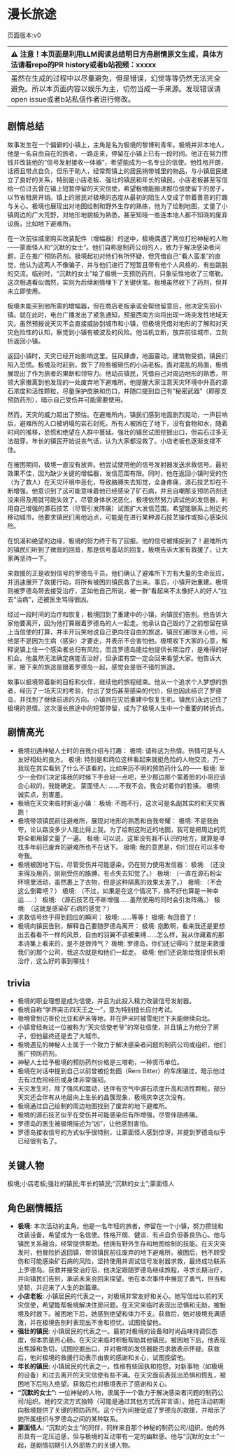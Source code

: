 # 漫长旅途
页面版本:v0
 

| :warning: 注意！本页面是利用LLM阅读总结明日方舟剧情原文生成，具体方法请看repo的PR history或者b站视频：xxxxx           |
|:----------------------------|
| 虽然在生成的过程中以尽量避免，但是错误，幻觉等等仍然无法完全避免。所以本页面内容以娱乐为主，切勿当成一手来源。发现错误请open issue或者b站私信作者进行修改。|



## 剧情总结
故事发生在一个偏僻的小镇上，主角是名为极境的黎博利青年。极境并非本地人，他是一名自由自在的旅者，一路走来，停留在小镇上已有一段时间。他正在努力攒钱并改装他的“信号发射接收一体器”，希望能成为一名专业的信使。他性格开朗，话痨且带点自负，但乐于助人，经常帮镇上的居民捎带城里的物品，与小镇居民建立了良好的关系，特别是小店老板、强壮的镇民和年长的镇民。小店老板甚至写信给一位过去曾在镇上短暂停留的天灾信使，希望极境能搬进那位信使留下的房子，以节省租房开销。镇上的居民对极境的态度从最初的陌生人变成了带着善意的打趣与关心。极境也展现出对地图绘制和野外生存的熟练，他为了绘制地图，丈量了小镇周边的广大荒野，对地形地貌极为熟悉，甚至知晓一些连本地人都不知晓的废弃设施，比如地下避难所。

在一次前往城里购买改装配件（增幅器）的途中，极境偶遇了两位打扮神秘的人物——蒙面怪人和“沉默的女士”。他们自称是制药公司的人，致力于解决感染者问题，正在推广预防药剂。极境起初对他们有所怀疑，但凭借自己“看人蛮准”的直觉，他认为这两人不像骗子，并与他们进行了短暂且带有他个人风格的、有些跳脱的交流。临别时，“沉默的女士”给了极境一支预防药剂，只象征性地收了三塔勒。这次相遇看似偶然，实则为后续剧情埋下了关键伏笔。极境虽然收下了药剂，但并未立即使用。

极境未能买到他所需的增幅器，但在商店老板承诺会帮他留意后，他决定先回小镇。就在此时，电台广播发出了紧急通知，预报西南方向将出现一场突发性地域天灾。虽然预报说天灾不会直接威胁到城市和小镇，但极境凭借对地形的了解和对天灾危险性的认知，察觉到小镇有被波及的风险。他当机立断，放弃前往城市，立刻折返回小镇。

返回小镇时，天灾已经开始影响这里。狂风肆虐，地面震动，建筑物受损，镇民们陷入恐慌。极境及时赶到，救下了险些被砸伤的小店老板。面对混乱的局面，极境展现出了作为旅者的果断和领导力。他动员镇民，凭借自己对周边地形的熟悉，带领大家撤离到他发现的一处废弃地下避难所。他提醒大家注意天灾环境中升高的源石浓度和活性颗粒，尽量保护皮肤和伤口，并随口提到自己有“秘密武器”（即那支预防药剂），暗示自己受伤并可能需要使用。

然而，天灾的威力超出了预估。在避难所内，镇民们感到地面剧烈晃动，一声巨响后，避难所的入口被坍塌的岩石封死。所有人被困在了地下，没有食物和水，随着时间的推移，恐慌和绝望在人群中蔓延。强壮的镇民试图挖掘出口，但岩石过多无法凿穿。年长的镇民开始说丧气话，认为大家都没救了。小店老板也逐渐支撑不住。

在被困期间，极境一直没有放弃。他尝试使用他的信号发射器发送求救信号。最初效果不佳，因为缺少关键的增幅器，发信范围有限。同时，他在返回小镇时受的伤（为了救人）在天灾环境中恶化，导致胳膊失去知觉，全身疼痛，源石技艺却在不断增强。他意识到了这可能意味着他已经感染了矿石病，并且自嘲那支预防药剂还没来得及用就可能失效了。尽管身体状况恶化，极境依然努力调试他的发信器，利用自己增强的源石技艺（尽管引发阵痛）试图扩大发信范围，希望能联系上附近的移动城市。他要求镇民们离他远点，可能是在进行某种源石技艺操作或担心感染风险。

在饥渴和绝望的边缘，极境的努力终于有了回报。他的信号被捕捉到了！避难所内的镇民们听到了微弱的回音，那是信号基站的回复。极境告诉大家有救援了，让大家再坚持一下。

来救援的正是收到信号的罗德岛干员。他们确认了避难所下方有大量的生命反应，并迅速展开了救援行动，将所有被困的镇民救了出来。事后，小镇开始重建。极境则被罗德岛带去接受治疗，正如他自己所说，被一群“看起来不太像好人的好人”拉去“治病”，还被医生骂得很凶。

经过一段时间的治疗和恢复，极境回到了重建中的小镇，向镇民们告别。他告诉大家他要离开，因为他打算跟着罗德岛的人一起走。他承认自己毁约了之前想留在镇上当信使的打算，并半开玩笑地说自己更向往自由的旅途。镇民们都很关心他，问他是不是因为生病（感染）才要走，并表示不会害怕他。极境收下大家的心意，解释说镇上住一个感染者总归有风险，而且罗德岛能给他提供长期治疗，是难得的好机会。他虽然无法确定病能否治好，但承诺有空一定会回来看望大家。他告诉大家，接下来的旅途是跟着罗德岛一起，感觉会是很不错的旅途。

故事以极境带着新的目标和伙伴，继续他的旅程结束。他从一个追求个人梦想的旅者，经历了一场天灾的考验，付出了受伤甚至感染的代价，但也因此结识了罗德岛，并找到了继续前进的方向。小镇则在灾后重建中恢复生机，镇民们永远记住了极境的恩情。这次漫长旅途中的短暂停留，成为了极境人生中一个重要的转折点。
## 剧情高光
*   极境初遇神秘人士时的自我介绍与打趣：
    极境: 请称这为热情。热情可是与人友好相处的良方。
    极境: 特别是和两位这样看起来就挺危险的人物交流，万一我现在其实看到了什么不该看的，比如来历不明的预防药什么的——
    极境: 至少一会你们决定揍我的时候下手会轻一点吧，至少那边那个蒙着脸的小哥应该会心软的，我能确定。
    蒙面怪人: ......不我不会。我会对着你的脸揍。
    极境: 诚实点，别害羞。
*   极境在天灾来临时折返小镇：
    极境: 不跑不行，这次可是名副其实的和天灾赛跑！
*   极境带领镇民前往避难所，展现对地形的熟悉和自我夸耀：
    极境: 不是我自夸，论认路没多少人能比得上我，为了绘制这附近的地图，我可是把周边的荒野全都用脚丈量了一遍。
    极境: 可以说，这里没有我不认识的地方，就算是寻找多年前已废弃的避难所也不在话下。
    极境: 我的意思是，你们现在可以多夸夸我。
*   极境被困地下后，尽管受伤并可能感染，仍在努力使用发信器：
    极境: （还没来得及用药，刚刚受伤的胳膊，有点失去知觉了。）
    极境: （一直在源石粉尘环境里活动，虽然裹上了衣物，但是这种隔离的效果太差了。）
    极境: （不会这么倒霉吧？）
    极境: （不过，如果是在这个情况下，搞不好也算是一种幸运......）
    极境: （源石技艺在不断增强......虽然使用的同时会引发阵痛。）
    极境: （这就是感染矿石病的感觉？）
*   求救信号终于得到回应的瞬间：
    极境: ......等等！
    极境: 有回音了！
*   极境向镇民告别，解释自己要随罗德岛离开：
    极境: 抱歉啊，看来我还是更想出去看看不一样的风景，自由的羽翼不该被束缚......怎么样，我从你藏着的那本诗集上看来的，是不是很帅气？
    极境: 罗德岛，你们还记得吗？就是来救援我们的那个公司，我这次就是和他们一起走。
    极境: 他们还说能给我提供长期治疗，这么好的事到哪找！
## trivia
*   极境的职业理想是成为信使，并且为此投入精力改装信号发射器。
*   极境自称“学界突击四天王之一”，意为特别擅长应付考试。
*   极境曾到访哥伦比亚和萨米等地，并在萨米时被雪祀拦下未能继续向北。
*   小镇曾经有过一位被称为“天灾信使老爷”的常驻信使，并且镇上为他分了房子，但他最终还是去了大城市。
*   极境遇见的神秘人士属于一个致力于解决感染者问题的制药公司或组织，他们推广预防药剂。
*   神秘人士给予极境的预防药剂价格是三塔勒，一种货币单位。
*   极境在对话中提到自己以前曾被伦勃图（Rem Bitter）的车床碾过，暗示他过去有过危险经历或身体非常强韧。
*   天灾发生时，除了强风和震动，还伴有空气中源石浓度升高和活性颗粒。部分天灾还会伴有从地层向上生长的晶簇现象，极境庆幸这次没有。
*   极境通过自己绘制的周边地图找到了废弃的地下避难所。
*   极境的源石技艺似乎在受伤并可能感染后有所增强，尽管伴随疼痛。
*   罗德岛的医生被极境描述为“凶”，让他感到害怕。
*   罗德岛接收信号的方式似乎很特别，让蒙面怪人感到惊讶，并提到罗德岛似乎已经很有名了。
## 关键人物
极境;小店老板;强壮的镇民;年长的镇民;“沉默的女士”;蒙面怪人
## 角色剧情概括
-   **极境:** 本次活动的主角。他是一名年轻的旅者，停留在一个小镇，努力攒钱和改装设备，希望成为一名信使。性格开朗、健谈、有点自负但善良热心。他与镇民关系融洽，经常提供帮助。他拥有野外生存和地图绘制的技能。在天灾突发时，他冒险折返回镇，带领镇民前往废弃的地下避难所。被困后，他不顾受伤和可能感染矿石病的风险，坚持使用并调试信号发射器求救，最终成功联系上罗德岛。获救并接受治疗后，他决定跟随罗德岛继续旅程，寻求长期治疗，并向镇民们告别，承诺未来会回来探望。他在本次事件中展现了勇气、担当和坚韧，并迎来了人生的新篇章。
-   **小店老板:** 小镇居民的代表之一，对极境非常友好和关心。她写信给以前的天灾信使，希望能帮极境解决住房问题。在天灾来临时表现出恐惧和无助，被极境及时救下。被困地下后，她感到绝望和体力不支。获救后，她对极境充满感激，并在极境告别时表现出不舍和担忧，试图挽留他。
-   **强壮的镇民:** 小镇居民的代表之一。最初对极境的设备和时尚品味持调侃态度，但本质是热心肠。在天灾来临时积极帮助其他镇民。被困地下后，他表现出焦躁和急切，试图挖掘出口，并对极境的发信器能否求救表示怀疑。获救后，他对极境的救援行动表示由衷的感谢和关心，试图挽留他。
-   **年长的镇民:** 小镇居民的代表之一。性格有些固执和抱怨，对新事物（如极境的设备）和过去离开的天灾信使有些不满。在天灾面前表现出恐惧和慌乱，被困地下后陷入绝望。获救后也对极境表示了感谢和关心。
-   **“沉默的女士”:** 一位神秘的人物，隶属于一个致力于解决感染者问题的制药公司/组织。她的交流方式独特（可能是通过其他方式而非言语）。她在活动初期向极境提供了关键的预防药剂。这个行为间接促成了罗德岛的救援，并暗示了她所属组织与罗德岛之间的某种联系。
-   **蒙面怪人:** “沉默的女士”的同伴，同样来自那个神秘的制药公司/组织。他的外形具有一定压迫感，但与极境的互动带有一定的幽默感。他与“沉默的女士”一起，是剧情初期引入外部势力的关键人物。